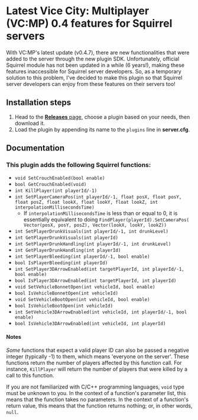 # Latest Vice City: Multiplayer (VC:MP) 0.4 features for Squirrel servers
With VC:MP's latest update (v0.4.7), there are new functionalities that were
added to the server through the new plugin SDK. Unfortunately, official
Squirrel module has not been updated in a while (6 years!), making these
features inaccessible for Squirrel server developers. So, as a temporary
solution to this problem, I've decided to make this plugin so that Squirrel
server developers can enjoy from these features on their servers too!

## Installation steps
1. Head to the
[**Releases** page](https://github.com/sfwidde/vcmp-latest-features-for-squirrel/releases/latest),
choose a plugin based on your needs, then download it.
2. Load the plugin by appending its name to the `plugins` line in
**server.cfg**.

## Documentation
### This plugin adds the following Squirrel functions:
- `void SetCrouchEnabled(bool enable)`
- `bool GetCrouchEnabled(void)`
- `int KillPlayer(int playerId/-1)`
- `int SetPlayerCameraPos(int playerId/-1, float posX, float posY, float posZ,
float lookX, float lookY, float lookZ, int interpolationMillisecondsTime)`
	- If `interpolationMillisecondsTime` is less than or equal to 0, it is
	essentially equivalent to doing `FindPlayer(playerId).SetCameraPos(
	Vector(posX, posY, posZ), Vector(lookX, lookY, lookZ))`
- `int SetPlayerDrunkVisuals(int playerId/-1, int drunkLevel)`
- `int GetPlayerDrunkVisuals(int playerId)`
- `int SetPlayerDrunkHandling(int playerId/-1, int drunkLevel)`
- `int GetPlayerDrunkHandling(int playerId)`
- `int SetPlayerBleeding(int playerId/-1, bool enable)`
- `bool IsPlayerBleeding(int playerId)`
- `int SetPlayer3DArrowEnabled(int targetPlayerId, int playerId/-1,
bool enable)`
- `bool IsPlayer3DArrowEnabled(int targetPlayerId, int playerId)`
- `void SetVehicleBonnetOpen(int vehicleId, bool enable)`
- `bool IsVehicleBonnetOpen(int vehicleId)`
- `void SetVehicleBootOpen(int vehicleId, bool enable)`
- `bool IsVehicleBootOpen(int vehicleId)`
- `int SetVehicle3DArrowEnabled(int vehicleId, int playerId/-1, bool enable)`
- `bool IsVehicle3DArrowEnabled(int vehicleId, int playerId)`

#### Notes
*Some* functions that expect a valid player ID can also be passed a negative
integer (typically -1) to them, which means 'everyone on the server'. These
functions return the number of players affected by this function call. For
instance, `KillPlayer` will return the number of players that were killed by a
call to this function.

If you are not familiarized with C/C++ programming languages, `void` type must
be unknown to you. In the context of a function's parameter list, this means
that the function takes no parameters. In the context of a function's return
value, this means that the function returns nothing; or, in other words,
`null`.